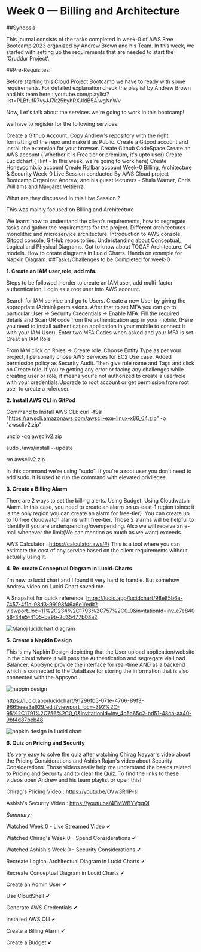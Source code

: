 # Week 0 — Billing and Architecture

##Synopsis

This journal consists of the tasks completed in week-0 of AWS Free Bootcamp 2023 organized by Andrew Brown and his Team. In this week, we started with setting up the requirements that are needed to start the ‘Cruddur Project’.

##Pre-Requisites:

Before starting this Cloud Project Bootcamp we have to ready with some requirements. For detailed explanation check the playlist by Andrew Brown and his team here : youtube.com/playlist?list=PLBfufR7vyJJ7k25byhRXJldB5AiwgNnWv

Now, Let's talk about the services we're going to work in this bootcamp!

we have to register for the following services:

Create a Github Account, Copy Andrew's repository with the right formatting of the repo and make it as Public.
Create a Gitpod account and install the extension for your browser.
Create Github CodeSpace
Create an AWS account ( Whether it is Free tier or premium, it's upto user)
Create Lucidchart ( Hint - In this week, we're going to work here)
Create Honeycomb.io account
Create Rollbar account
Week-0 Billing, Architecture & Security
Week-0 Live Session conducted By AWS Cloud project Bootcamp Organizer Andrew, and his guest lecturers - Shala Warner, Chris Williams and Margaret Veltierra.

What are they discussed in this Live Session ?

This was mainly focused on Billing and Architecture

We learnt how to understand the client’s requirements, how to segregate tasks and gather the requirements for the project.
Different architectures – monolithic and microservice architecture.
Introduction to AWS console, Gitpod console, GitHub repositories.
Understanding about Conceptual, Logical and Physical Diagrams.
Got to know about TOGAF Architecture.
C4 models.
How to create diagrams in Lucid Charts.
Hands on example for Napkin Diagram.
##Tasks/Challenges to be Completed for week-0

**1. Create an IAM user,role, add mfa.**

Steps to be followed inorder to create an IAM user, add multi-factor authentication. Login as a root user into AWS account.

Search for IAM service and go to Users.
Create a new User by giving the appropriate (Admin) permissions. After that to set MFA you can go to particular User -> Security Credentials -> Enable MFA.
Fill the required details and Scan QR code from the authentication app in your mobile. (Here you need to install authentication application in your mobile to connect it with your IAM User).
Enter two MFA Codes when asked and your MFA is set.
Creat an IAM Role

From IAM click on Roles -> Create role.
Choose Entity Type as per your project, I personally chose AWS Services for EC2 Use case.
Added permission policy as Security Audit.
Then give role name and Tags and click on Create role. If you're getting any error or facing any challenges while creating user or role, it means your'e not authorized to create a user/role with your credentials.Upgrade to root account or get permission from root user to create a role/user.


**2. Install AWS CLI in GitPod**

Command to Install AWS CLI:
curl -fSsl "https://awscli.amazonaws.com/awscli-exe-linux-x86_64.zip" -o "awscliv2.zip"

unzip -qq awscliv2.zip

sudo ./aws/install --update

rm awscliv2.zip

In this command we're using "sudo". If you're a root user you don't need to add sudo. it is used to run the command with elevated privileges.


**3. Create a Billing Alarm**

There are 2 ways to set the billing alerts.
Using Budget.
Using Cloudwatch Alarm. In this case, you need to create an alarm on us-east-1 region (since it is the only region you can create an alarm for free-tier). You can create up to 10 free cloudwatch alarms with free-tier.
Those 2 alarms will be helpful to identify if you are underspending/overspending. Also we will receive an e-mail whenever the limit(We can mention as much as we want) exceeds.

AWS Calculator : https://calculator.aws/#/
This is a tool where you can estimate the cost of any service based on the client requirements without actually using it.


**4. Re-create Conceptual Diagram in Lucid-Charts**

I'm new to lucid chart and I found it very hard to handle. But somehow Andrew video on Lucid Chart saved me.

A Snapshot for quick reference. 
https://lucid.app/lucidchart/98e85b6a-7457-4f1d-98d3-99198f46a6e1/edit?viewport_loc=11%2C234%2C1793%2C757%2C0_0&invitationId=inv_e7e84056-34e5-4105-ba9b-2d35477b08a2

![Manoj lucidchart diagram](https://user-images.githubusercontent.com/100923201/220348709-772f0bba-6f65-4f16-912d-22b0a12b7ea9.jpg)


**5. Create a Napkin Design**

This is my Napkin Design depicting that the User upload application/website in the cloud where it will pass the Authentication and segregate via Load Balancer. AppSync provide the interface for real-time AND as a backend which is connected to the DataBase for storing the information that is also connected with the Appsync. 

![nappin design](https://user-images.githubusercontent.com/100923201/220346451-655bb4fe-d381-4123-bb3d-5a2d61a0e414.jpg)

https://lucid.app/lucidchart/91296fb5-071e-4766-89f3-9665eee3e929/edit?viewport_loc=-392%2C-95%2C1791%2C756%2C0_0&invitationId=inv_4d5a65c2-bd51-48ca-aa40-9bf4d87beb48

![napkin design in Lucid chart](https://user-images.githubusercontent.com/100923201/220350144-199ec7bb-44fc-44b8-bdc4-d22ffe0cc546.jpg)



**6. Quiz on Pricing and Security**

It's very easy to solve the quiz after watching Chirag Nayyar's video about the Pricing Considerations and Ashish Rajan's video about Security Considerations. Those videos really help me understand the basics related to Pricing and Security and to clear the Quiz. To find the links to these videos open Andrew and his team playlist or open this!

Chirag's Pricing Video : https://youtu.be/OVw3RrlP-sI

Ashish's Security Video : https://youtu.be/4EMWBYVggQI




_Summary:_

Watched Week 0 - Live Streamed Video	✔	

Watched Chirag's Week 0 - Spend Considerations	✔	

Watched Ashish's Week 0 - Security Considerations	✔	

Recreate Logical Architectual Diagram in Lucid Charts	✔	

Recreate Conceptual Diagram in Lucid Charts	✔	

Create an Admin User	✔	

Use CloudShell	✔	

Generate AWS Credentials	✔	

Installed AWS CLI	✔	

Create a Billing Alarm	✔	

Create a Budget	✔	
